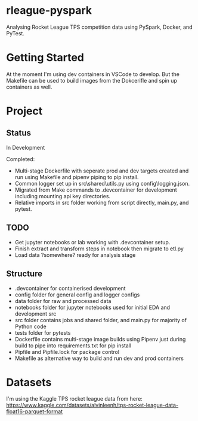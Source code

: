 # rleague-pyspark
Analysing Rocket League TPS competition data using PySpark, Docker, and PyTest.

# Getting Started
At the moment I'm using dev containers in VSCode to develop. But the Makefile can be used to build images from the Dokcerifle and spin up containers as well.

# Project
## Status
In Development

Completed:
* Multi-stage Dockerfile with seperate prod and dev targets created and run using Makefile and pipenv piping to pip install.
* Common logger set up in src\shared\utils.py using config\logging.json.
* Migrated from Make commands to .devcontainer for development including mounting api key directories. 
* Relative imports in src folder working from script directly, main.py, and pytest.

## TODO
* Get jupyter notebooks or lab working with .devcontainer setup.
* Finish extract and transform steps in notebook then migrate to etl.py
* Load data ?somewhere? ready for analysis stage

## Structure
* .devcontainer for containerised development
* config folder for general config and logger configs
* data folder for raw and processed data
* notebooks folder for jupyter notebooks used for initial EDA and development
src
* src folder contains jobs and shared folder, and main.py for majority of Python code
* tests folder for pytests
* Dockerfile contains multi-stage image builds using Pipenv just during build to pipe into requirements.txt for pip install
* Pipfile and Pipfile.lock for package control
* Makefile as alternative way to build and run dev and prod containers


# Datasets
I'm using the Kaggle TPS rocket league data from here:
https://www.kaggle.com/datasets/alvinleenh/tps-rocket-league-data-float16-parquet-format




